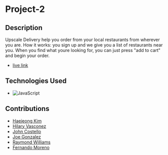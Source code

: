 # Project-2

## Description
Upscale Delivery help you order from your local restaurants from wherever you are.
How it works: you sign up and we give you a list of restaurants near you.
When you find what youre looking for, you can just press "add to cart" and begin your order.

* [live link](https://git.heroku.com/upscale-delivery.git)
## Technologies Used
* ![JavaScript](https://img.shields.io/badge/javascript-%23323330.svg?style=for-the-badge&logo=javascript&logoColor=%23F7DF1E)

## Contributions
* [Haejeong Kim ](https://github.com/oliviakim96)
* [Hilary Vasconez ](https://github.com/hvasconez24)
* [John Costello ](https://github.com/jciii91)
* [Joe Gonzalez ](https://github.com/JoeAGC)
* [Raymond Williams ](https://github.com/RayWillie)
* [Fernando Moreno ](https://github.com/FernandoMoreno1)
